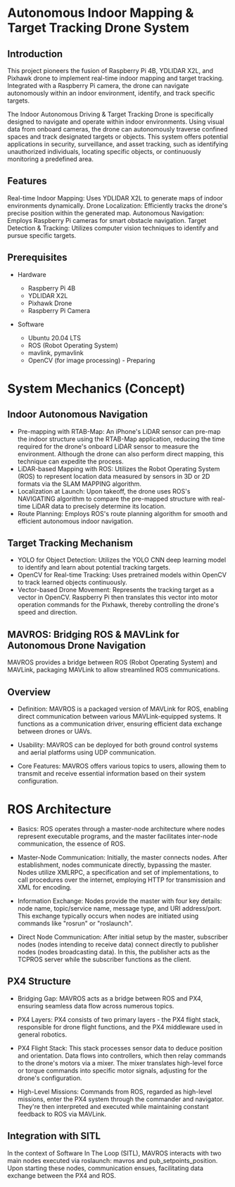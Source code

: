# Autonomous Indoor Mapping & Target Tracking Drone System


## Introduction
This project pioneers the fusion of Raspberry Pi 4B, YDLIDAR X2L, and Pixhawk drone to implement real-time indoor mapping and target tracking. Integrated with a Raspberry Pi camera, the drone can navigate autonomously within an indoor environment, identify, and track specific targets.

The Indoor Autonomous Driving & Target Tracking Drone is specifically designed to navigate and operate within indoor environments. Using visual data from onboard cameras, the drone can autonomously traverse confined spaces and track designated targets or objects. This system offers potential applications in security, surveillance, and asset tracking, such as identifying unauthorized individuals, locating specific objects, or continuously monitoring a predefined area.

## Features
Real-time Indoor Mapping: Uses YDLIDAR X2L to generate maps of indoor environments dynamically.
Drone Localization: Efficiently tracks the drone's precise position within the generated map.
Autonomous Navigation: Employs Raspberry Pi cameras for smart obstacle navigation.
Target Detection & Tracking: Utilizes computer vision techniques to identify and pursue specific targets.

## Prerequisites
- Hardware
    - Raspberry Pi 4B
    - YDLIDAR X2L
    - Pixhawk Drone
    - Raspberry Pi Camera
    
- Software
    - Ubuntu 20.04 LTS
    - ROS (Robot Operating System)
    - mavlink, pymavlink
    - OpenCV (for image processing) - Preparing

# System Mechanics (Concept)

## Indoor Autonomous Navigation
- Pre-mapping with RTAB-Map: An iPhone's LiDAR sensor can pre-map the indoor structure using the RTAB-Map application, reducing the time required for the drone's onboard LiDAR sensor to measure the environment. Although the drone can also perform direct mapping, this technique can expedite the process.
- LiDAR-based Mapping with ROS: Utilizes the Robot Operating System (ROS) to represent location data measured by sensors in 3D or 2D formats via the SLAM MAPPING algorithm.
- Localization at Launch: Upon takeoff, the drone uses ROS's NAVIGATING algorithm to compare the pre-mapped structure with real-time LiDAR data to precisely determine its location.
- Route Planning: Employs ROS's route planning algorithm for smooth and efficient autonomous indoor navigation.

## Target Tracking Mechanism
- YOLO for Object Detection: Utilizes the YOLO CNN deep learning model to identify and learn about potential tracking targets.
- OpenCV for Real-time Tracking: Uses pretrained models within OpenCV to track learned objects continuously.
- Vector-based Drone Movement: Represents the tracking target as a vector in OpenCV. Raspberry Pi then translates this vector into motor operation commands for the Pixhawk, thereby controlling the drone's speed and direction.




## MAVROS: Bridging ROS & MAVLink for Autonomous Drone Navigation
MAVROS provides a bridge between ROS (Robot Operating System) and MAVLink, packaging MAVLink to allow streamlined ROS communications.


## Overview

- Definition: MAVROS is a packaged version of MAVLink for ROS, enabling direct communication between various MAVLink-equipped systems. It functions as a communication driver, ensuring efficient data exchange between drones or UAVs.
   
- Usability: MAVROS can be deployed for both ground control systems and aerial platforms using UDP communication.
   
- Core Features: MAVROS offers various topics to users, allowing them to transmit and receive essential information based on their system configuration.


# ROS Architecture
- Basics: ROS operates through a master-node architecture where nodes represent executable programs, and the master facilitates inter-node communication, the essence of ROS.

- Master-Node Communication: Initially, the master connects nodes. After establishment, nodes communicate directly, bypassing the master. Nodes utilize XMLRPC, a specification and set of implementations, to call procedures over the internet, employing HTTP for transmission and XML for encoding.

- Information Exchange: Nodes provide the master with four key details: node name, topic/service name, message type, and URI address/port. This exchange typically occurs when nodes are initiated using commands like "rosrun" or "roslaunch".

- Direct Node Communication: After initial setup by the master, subscriber nodes (nodes intending to receive data) connect directly to publisher nodes (nodes broadcasting data). In this, the publisher acts as the TCPROS server while the subscriber functions as the client.


## PX4 Structure
- Bridging Gap: MAVROS acts as a bridge between ROS and PX4, ensuring seamless data flow across numerous topics.

- PX4 Layers: PX4 consists of two primary layers - the PX4 flight stack, responsible for drone flight functions, and the PX4 middleware used in general robotics.

- PX4 Flight Stack: This stack processes sensor data to deduce position and orientation. Data flows into controllers, which then relay commands to the drone's motors via a mixer. The mixer translates high-level force or torque commands into specific motor signals, adjusting for the drone's configuration.

- High-Level Missions: Commands from ROS, regarded as high-level missions, enter the PX4 system through the commander and navigator. They're then interpreted and executed while maintaining constant feedback to ROS via MAVLink.


## Integration with SITL
In the context of Software In The Loop (SITL), MAVROS interacts with two main nodes executed via roslaunch: mavros and pub_setpoints_position. Upon starting these nodes, communication ensues, facilitating data exchange between the PX4 and ROS.
